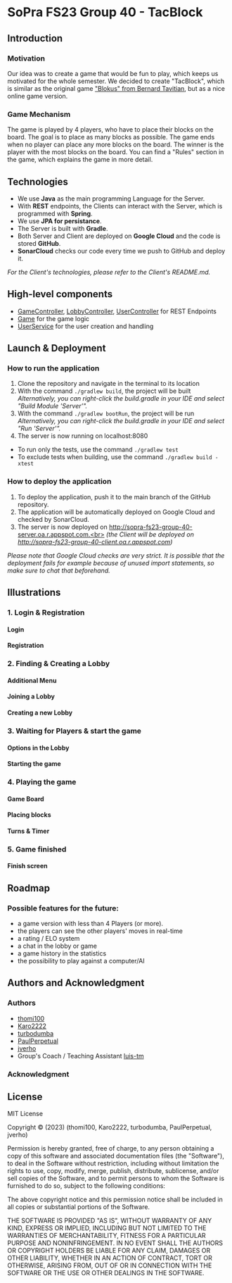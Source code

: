 # SoPra FS23 Group 40 - TacBlock

## Introduction
### Motivation
Our idea was to create a game that would be fun to play, which keeps us motivated for the whole semester.
We decided to create "TacBlock", which is similar as the original game ["Blokus" from Bernard Tavitian](https://de.wikipedia.org/wiki/Blokus), but as a nice online game version.

### Game Mechanism
The game is played by 4 players, who have to place their blocks on the board. The goal is to place as many blocks as possible. The game ends when no player can place any more blocks on the board. The winner is the player with the most blocks on the board.
You can find a "Rules" section in the game, which explains the game in more detail.

## Technologies
- We use **Java** as the main programming Language for the Server.
- With **REST** endpoints, the Clients can interact with the Server, which is programmed with **Spring**.
- We use **JPA for persistance**.
- The Server is built with **Gradle**.
- Both Server and Client are deployed on **Google Cloud** and the code is stored **GitHub**. 
- **SonarCloud** checks our code every time we push to GitHub and deploy it.

_For the Client's technologies, please refer to the Client's README.md._  

## High-level components
- [GameController](https://github.com/sopra-fs23-group-40/Server/blob/82c3c9270faf1c4d1248ab908bfd863c221cc905/src/main/java/ch/uzh/ifi/hase/soprafs23/controller/GameController.java), [LobbyController](https://github.com/sopra-fs23-group-40/Server/blob/82c3c9270faf1c4d1248ab908bfd863c221cc905/src/main/java/ch/uzh/ifi/hase/soprafs23/controller/LobbyHandler.java), [UserController](https://github.com/sopra-fs23-group-40/Server/blob/82c3c9270faf1c4d1248ab908bfd863c221cc905/src/main/java/ch/uzh/ifi/hase/soprafs23/controller/UserController.java) for REST Endpoints
- [Game](https://github.com/sopra-fs23-group-40/Server/blob/82c3c9270faf1c4d1248ab908bfd863c221cc905/src/main/java/ch/uzh/ifi/hase/soprafs23/game/Game.java) for the game logic
- [UserService](https://github.com/sopra-fs23-group-40/Server/blob/82c3c9270faf1c4d1248ab908bfd863c221cc905/src/main/java/ch/uzh/ifi/hase/soprafs23/service/UserService.java) for the user creation and handling

## Launch & Deployment
### How to run the application
1. Clone the repository and navigate in the terminal to its location
2. With the command `./gradlew build`, the project will be built<br>
   _Alternatively, you can right-click the build.gradle in your IDE and select "Build Module 'Server'"._
3. With the command `./gradlew bootRun`, the project will be run<br>
   _Alternatively, you can right-click the build.gradle in your IDE and select "Run 'Server'"._
4. The server is now running on localhost:8080
- To run only the tests, use the command `./gradlew test`
- To exclude tests when building, use the command `./gradlew build -xtest`

### How to deploy the application
1. To deploy the application, push it to the main branch of the GitHub repository.
2. The application will be automatically deployed on Google Cloud and checked by SonarCloud.
3. The server is now deployed on http://sopra-fs23-group-40-server.oa.r.appspot.com.<br>
   _(the Client will be deployed on http://sopra-fs23-group-40-client.oa.r.appspot.com)_

_Please note that Google Cloud checks are very strict. 
It is possible that the deployment fails for example because of unused import statements,
so make sure to chat that beforehand._

## Illustrations
### 1. Login & Registration

#### Login

#### Registration

### 2. Finding & Creating a Lobby

#### Additional Menu

#### Joining a Lobby

#### Creating a new Lobby

### 3. Waiting for Players & start the game

#### Options in the Lobby

#### Starting the game

### 4. Playing the game

#### Game Board

#### Placing blocks

#### Turns & Timer

### 5. Game finished

#### Finish screen

## Roadmap
### Possible features for the future:
- a game version with less than 4 Players (or more).
- the players can see the other players' moves in real-time
- a rating / ELO system
- a chat in the lobby or game
- a game history in the statistics
- the possibility to play against a computer/AI

## Authors and Acknowledgment

### Authors
- [thomi100](https://github.com/thomi100)
- [Karo2222](https://github.com/Karo2222)
- [turbodumba](https://github.com/turbodumba)
- [PaulPerpetual](https://github.com/PaulPerpetual)
- [jverho](https://github.com/jverho)
- Group's Coach / Teaching Assistant [luis-tm](https://github.com/luis-tm)

### Acknowledgment



## License
MIT License

Copyright © (2023) (thomi100, Karo2222, turbodumba, PaulPerpetual, jverho)

Permission is hereby granted, free of charge, to any person obtaining a copy
of this software and associated documentation files (the "Software"), to deal
in the Software without restriction, including without limitation the rights
to use, copy, modify, merge, publish, distribute, sublicense, and/or sell
copies of the Software, and to permit persons to whom the Software is
furnished to do so, subject to the following conditions:

The above copyright notice and this permission notice shall be included in all
copies or substantial portions of the Software.

THE SOFTWARE IS PROVIDED "AS IS", WITHOUT WARRANTY OF ANY KIND, EXPRESS OR
IMPLIED, INCLUDING BUT NOT LIMITED TO THE WARRANTIES OF MERCHANTABILITY,
FITNESS FOR A PARTICULAR PURPOSE AND NONINFRINGEMENT. IN NO EVENT SHALL THE
AUTHORS OR COPYRIGHT HOLDERS BE LIABLE FOR ANY CLAIM, DAMAGES OR OTHER
LIABILITY, WHETHER IN AN ACTION OF CONTRACT, TORT OR OTHERWISE, ARISING FROM,
OUT OF OR IN CONNECTION WITH THE SOFTWARE OR THE USE OR OTHER DEALINGS IN THE
SOFTWARE.